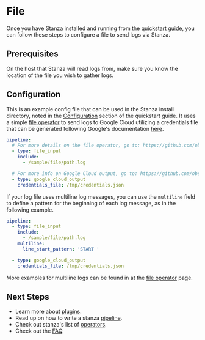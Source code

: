 # File

Once you have Stanza installed and running from the [quickstart guide](./README.md#quick-start), you can follow these steps to configure a file to send logs via Stanza.

## Prerequisites

On the host that Stanza will read logs from, make sure you know the location of the file you wish to gather logs.

## Configuration

This is an example config file that can be used in the Stanza install directory, noted in the [Configuration](./README.md#Configuration) section of the quickstart guide. It uses a simple [file operator](/docs/operators/file_input.md) to send logs to Google Cloud utilizing a credentials file that can be generated following Google's documentation [here](https://cloud.google.com/iam/docs/creating-managing-service-account-keys).

```yaml
pipeline:
  # For more details on the file operator, go to: https://github.com/observIQ/stanza/blob/master/docs/operators/file_input.md
  - type: file_input
    include:
      - /sample/file/path.log

  # For more info on Google Cloud output, go to: https://github.com/observIQ/stanza/blob/master/docs/operators/google_cloud_output.md
  - type: google_cloud_output
    credentials_file: /tmp/credentials.json
```

If your log file uses multiline log messages, you can use the `multiline` field to define a pattern for the beginning of each log message, as in the following example.

```yaml
pipeline:
  - type: file_input
    include:
      - /sample/file/path.log
    multiline:
      line_start_pattern: 'START '

  - type: google_cloud_output
    credentials_file: /tmp/credentials.json
```

More examples for multiline logs can be found in at the [file operator](/docs/operators/file_input.md#multiline-file-input) page.

## Next Steps

- Learn more about [plugins](/docs/plugins.md).
- Read up on how to write a stanza [pipeline](/docs/pipeline.md).
- Check out stanza's list of [operators](/docs/operators/README.md).
- Check out the [FAQ](/docs/faq.md).
